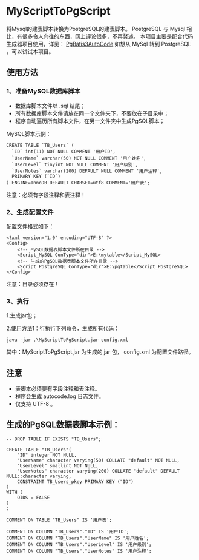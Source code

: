 # MyScriptToPgScript
将Mysql的建表脚本转换为PostgreSQL的建表脚本。
PostgreSQL 与 Mysql 相比，有很多令人向往的东西，网上评论很多，不再赘述。
本项目主要是配合代码生成器项目使用，详见：
[PgBatis3AutoCode](https://github.com/bookool/PgBatis3AutoCode)
如想从 MySql 转到 PostgreSQL ，可以试试本项目。

## 使用方法
### 1、准备MySQL数据库脚本
* 数据库脚本文件以 .sql 结尾；
* 所有数据库脚本文件请放在同一个文件夹下，不要放在子目录中；
* 程序自动遍历所有脚本文件，在另一文件夹中生成PgSQL脚本；

MySQL脚本示例：
```
CREATE TABLE `TB_Users` (
  `ID` int(11) NOT NULL COMMENT '用户ID',
  `UserName` varchar(50) NOT NULL COMMENT '用户姓名',
  `UserLevel` tinyint NOT NULL COMMENT '用户级别',
  `UserNotes` varchar(200) DEFAULT NULL COMMENT '用户注释',
  PRIMARY KEY (`ID`)
) ENGINE=InnoDB DEFAULT CHARSET=utf8 COMMENT='用户表';
```

注意：必须有字段注释和表注释！

### 2、生成配置文件
配置文件格式如下：

```
<?xml version="1.0" encoding="UTF-8" ?>
<Config>
    <!-- MySQL数据表脚本文件所在目录 -->
    <Script_MySQL ConType="dir">E:\mytable</Script_MySQL>
    <!-- 生成的PgSQL数据表脚本文件所在目录 -->
    <Script_PostgreSQL ConType="dir">E:\pgtable</Script_PostgreSQL>
</Config>
```

注意：目录必须存在！

### 3、执行
1.生成jar包；

2.使用方法1：行执行下列命令，生成所有代码：

```
java -jar .\MyScriptToPgScript.jar config.xml
```

其中：MyScriptToPgScript.jar 为生成的 jar 包， config.xml 为配置文件路径。

## 注意
* 表脚本必须要有字段注释和表注释。
* 程序会生成 autocode.log 日志文件。
* 仅支持 UTF-8 。


## 生成的PgSQL数据表脚本示例：

```
-- DROP TABLE IF EXISTS "TB_Users";

CREATE TABLE "TB_Users"(
	"ID" integer NOT NULL,
	"UserName" character varying(50) COLLATE "default" NOT NULL,
	"UserLevel" smallint NOT NULL,
	"UserNotes" character varying(200) COLLATE "default" DEFAULT NULL::character varying,
	CONSTRAINT TB_Users_pkey PRIMARY KEY ("ID")
)
WITH (
    OIDS = FALSE
)
;

COMMENT ON TABLE "TB_Users" IS '用户表';

COMMENT ON COLUMN "TB_Users"."ID" IS '用户ID';
COMMENT ON COLUMN "TB_Users"."UserName" IS '用户姓名';
COMMENT ON COLUMN "TB_Users"."UserLevel" IS '用户级别';
COMMENT ON COLUMN "TB_Users"."UserNotes" IS '用户注释';
```
